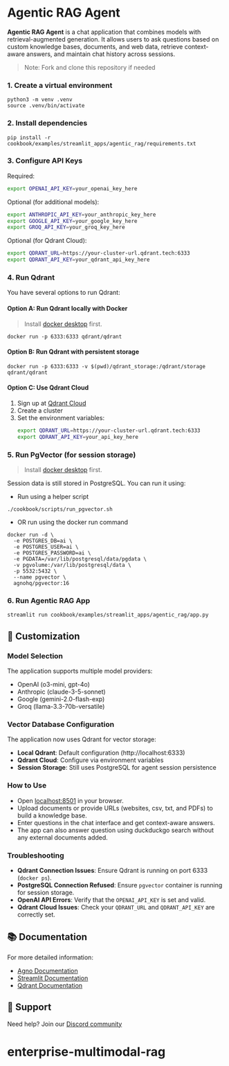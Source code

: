 # Agentic RAG Agent

**Agentic RAG Agent** is a chat application that combines models with retrieval-augmented generation.
It allows users to ask questions based on custom knowledge bases, documents, and web data, retrieve context-aware answers, and maintain chat history across sessions.

> Note: Fork and clone this repository if needed

### 1. Create a virtual environment

```shell
python3 -m venv .venv
source .venv/bin/activate
```

### 2. Install dependencies

```shell
pip install -r cookbook/examples/streamlit_apps/agentic_rag/requirements.txt
```

### 3. Configure API Keys

Required:
```bash
export OPENAI_API_KEY=your_openai_key_here
```

Optional (for additional models):
```bash
export ANTHROPIC_API_KEY=your_anthropic_key_here
export GOOGLE_API_KEY=your_google_key_here
export GROQ_API_KEY=your_groq_key_here
```

Optional (for Qdrant Cloud):
```bash
export QDRANT_URL=https://your-cluster-url.qdrant.tech:6333
export QDRANT_API_KEY=your_qdrant_api_key_here
```

### 4. Run Qdrant

You have several options to run Qdrant:

#### Option A: Run Qdrant locally with Docker

> Install [docker desktop](https://docs.docker.com/desktop/install/mac-install/) first.

```shell
docker run -p 6333:6333 qdrant/qdrant
```

#### Option B: Run Qdrant with persistent storage

```shell
docker run -p 6333:6333 -v $(pwd)/qdrant_storage:/qdrant/storage qdrant/qdrant
```

#### Option C: Use Qdrant Cloud

1. Sign up at [Qdrant Cloud](https://cloud.qdrant.io/)
2. Create a cluster
3. Set the environment variables:
   ```bash
   export QDRANT_URL=https://your-cluster-url.qdrant.tech:6333
   export QDRANT_API_KEY=your_api_key_here
   ```

### 5. Run PgVector (for session storage)

> Install [docker desktop](https://docs.docker.com/desktop/install/mac-install/) first.

Session data is still stored in PostgreSQL. You can run it using:

- Run using a helper script

```shell
./cookbook/scripts/run_pgvector.sh
```

- OR run using the docker run command

```shell
docker run -d \
  -e POSTGRES_DB=ai \
  -e POSTGRES_USER=ai \
  -e POSTGRES_PASSWORD=ai \
  -e PGDATA=/var/lib/postgresql/data/pgdata \
  -v pgvolume:/var/lib/postgresql/data \
  -p 5532:5432 \
  --name pgvector \
  agnohq/pgvector:16
```

### 6. Run Agentic RAG App

```shell
streamlit run cookbook/examples/streamlit_apps/agentic_rag/app.py 
```

## 🔧 Customization

### Model Selection

The application supports multiple model providers:
- OpenAI (o3-mini, gpt-4o)
- Anthropic (claude-3-5-sonnet)
- Google (gemini-2.0-flash-exp)
- Groq (llama-3.3-70b-versatile)

### Vector Database Configuration

The application now uses Qdrant for vector storage:
- **Local Qdrant**: Default configuration (http://localhost:6333)
- **Qdrant Cloud**: Configure via environment variables
- **Session Storage**: Still uses PostgreSQL for agent session persistence

### How to Use
- Open [localhost:8501](http://localhost:8501) in your browser.
- Upload documents or provide URLs (websites, csv, txt, and PDFs) to build a knowledge base.
- Enter questions in the chat interface and get context-aware answers.
- The app can also answer question using duckduckgo search without any external documents added.

### Troubleshooting
- **Qdrant Connection Issues**: Ensure Qdrant is running on port 6333 (`docker ps`).
- **PostgreSQL Connection Refused**: Ensure `pgvector` container is running for session storage.
- **OpenAI API Errors**: Verify that the `OPENAI_API_KEY` is set and valid.
- **Qdrant Cloud Issues**: Check your `QDRANT_URL` and `QDRANT_API_KEY` are correctly set.

## 📚 Documentation

For more detailed information:
- [Agno Documentation](https://docs.agno.com)
- [Streamlit Documentation](https://docs.streamlit.io)
- [Qdrant Documentation](https://qdrant.tech/documentation/)

## 🤝 Support

Need help? Join our [Discord community](https://agno.link/discord)

# enterprise-multimodal-rag